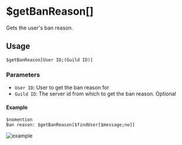 # $getBanReason[]
Gets the user's ban reason.


## Usage
```
$getBanReason[User ID;(Guild ID)]
```

### Parameters
- `User ID`: User to get the ban reason for
- `Guild ID`: The server id from which to get the ban reason. Optional


#### Example
```
$nomention
Ban reason: $getBanReason[$findUser[$message;no]]
```

![example](https://user-images.githubusercontent.com/113303649/209573943-c4124c26-50a3-455e-a785-d295dac96331.png)
